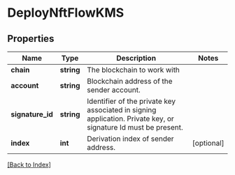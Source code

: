 # DeployNftFlowKMS

## Properties

Name | Type | Description | Notes
------------ | ------------- | ------------- | -------------
**chain** | **string** | The blockchain to work with |
**account** | **string** | Blockchain address of the sender account. |
**signature_id** | **string** | Identifier of the private key associated in signing application. Private key, or signature Id must be present. |
**index** | **int** | Derivation index of sender address. | [optional]

[[Back to Index]](../index.md)
